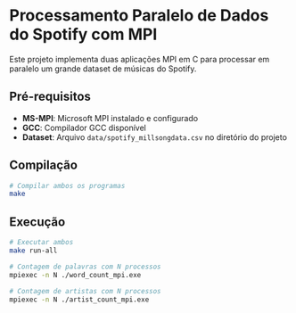 # Processamento Paralelo de Dados do Spotify com MPI

Este projeto implementa duas aplicações MPI em C para processar em paralelo um grande dataset de músicas do Spotify.

## Pré-requisitos

- **MS-MPI**: Microsoft MPI instalado e configurado
- **GCC**: Compilador GCC disponível
- **Dataset**: Arquivo `data/spotify_millsongdata.csv` no diretório do projeto

## Compilação

```bash
# Compilar ambos os programas
make
```

## Execução

```bash
# Executar ambos
make run-all

# Contagem de palavras com N processos
mpiexec -n N ./word_count_mpi.exe

# Contagem de artistas com N processos
mpiexec -n N ./artist_count_mpi.exe
```
